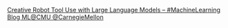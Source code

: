 [Creative Robot Tool Use with Large Language Models – #MachineLearning Blog   ML@CMU   @CarnegieMellon](https://qi.tc/qi/120095)